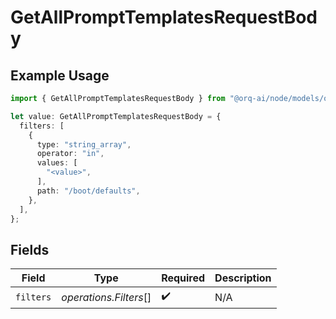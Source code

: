 # GetAllPromptTemplatesRequestBody

## Example Usage

```typescript
import { GetAllPromptTemplatesRequestBody } from "@orq-ai/node/models/operations";

let value: GetAllPromptTemplatesRequestBody = {
  filters: [
    {
      type: "string_array",
      operator: "in",
      values: [
        "<value>",
      ],
      path: "/boot/defaults",
    },
  ],
};
```

## Fields

| Field                  | Type                   | Required               | Description            |
| ---------------------- | ---------------------- | ---------------------- | ---------------------- |
| `filters`              | *operations.Filters*[] | :heavy_check_mark:     | N/A                    |